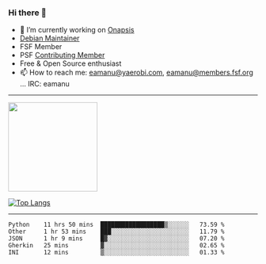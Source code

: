### Hi there 👋


- 🔭 I’m currently working on [Onapsis](http://onapsis.com)
- [Debian Maintainer](https://qa.debian.org/developer.php?login=eamanu%40yaerobi.com)
- FSF Member
- PSF [Contributing Member](https://www.python.org/psf/membership/#what-membership-classes-are-there)
- Free & Open Source enthusiast 
- 📫 How to reach me: eamanu@yaerobi.com, eamanu@members.fsf.org ... IRC: eamanu

---

<img height="180em" src="https://github-readme-stats.vercel.app/api?theme=dark&username=eamanu&show_icons=true&hide_border=true&&count_private=true&include_all_commits=true" />

[![Top Langs](https://github-readme-stats.vercel.app/api/top-langs/?theme=dark&username=eamanu&layout=compact)](https://github.com/anuraghazra/github-readme-stats)

---

<!--START_SECTION:waka-->
```text
Python    11 hrs 50 mins  ██████████████████▒░░░░░░   73.59 % 
Other     1 hr 53 mins    ███░░░░░░░░░░░░░░░░░░░░░░   11.79 % 
JSON      1 hr 9 mins     █▓░░░░░░░░░░░░░░░░░░░░░░░   07.20 % 
Gherkin   25 mins         ▓░░░░░░░░░░░░░░░░░░░░░░░░   02.65 % 
INI       12 mins         ▒░░░░░░░░░░░░░░░░░░░░░░░░   01.33 % 
```
<!--END_SECTION:waka-->
